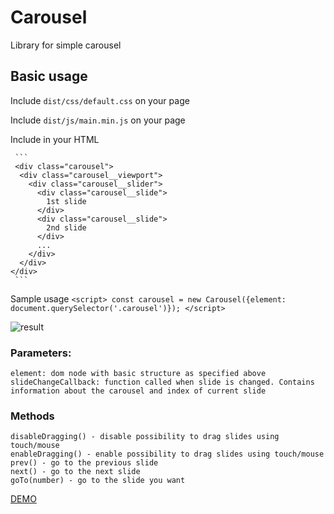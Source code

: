 # Carousel

Library for simple carousel

## Basic usage

Include `dist/css/default.css` on your page

Include `dist/js/main.min.js` on your page

Include in your HTML

     ```
     <div class="carousel">
      <div class="carousel__viewport">
        <div class="carousel__slider">
          <div class="carousel__slide">
            1st slide
          </div>
          <div class="carousel__slide">
            2nd slide
          </div>
          ...
        </div>
      </div>
    </div>
     ```

Sample usage
    ```
    <script>
      const carousel = new Carousel({element: document.querySelector('.carousel')});
    </script>
     ```

![result](https://i.gyazo.com/ed1f1c71054a939d8e53191928a4704d.gif)

### Parameters:
    element: dom node with basic structure as specified above
    slideChangeCallback: function called when slide is changed. Contains information about the carousel and index of current slide

### Methods
        
    disableDragging() - disable possibility to drag slides using touch/mouse
    enableDragging() - enable possibility to drag slides using touch/mouse
    prev() - go to the previous slide
    next() - go to the next slide
    goTo(number) - go to the slide you want

[DEMO](https://brainly.github.io/ui-components/components/carousel/)
